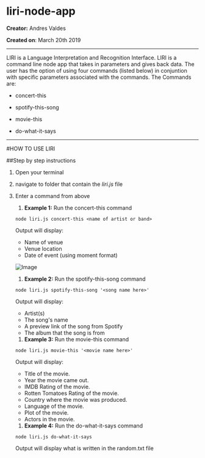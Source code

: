 # liri-node-app

__Creator:__ Andres Valdes 

__Created on__: March 20th 2019

---------------------------------------------------------

LIRI is a Language Interpretation and Recognition Interface. LIRI is a command line node app that takes in parameters and gives back data. The user has the option of using four commands (listed below) in conjuntion with specific parameters associated with the commands. The Commands are:

* concert-this

* spotify-this-song

* movie-this

* do-what-it-says
---------------------------------------------------------

#HOW TO USE LIRI

##Step by step instructions

1. Open your terminal

1. navigate to folder that contain the _liri.js_ file

1. Enter a command from above
    1. **Example 1:** Run the concert-this command
    ```
    node liri.js concert-this <name of artist or band>
    ```
    Output will display:
    * Name of venue
    * Venue location
    * Date of event (using moment format)

    ![Image](/desktop/concert-this.png)
    

    1. **Example 2:** Run the spotify-this-song command
    ```
    node liri.js spotify-this-song '<song name here>'
    ```
    Output will display:
    * Artist(s)
    * The song's name
    * A preview link of the song from Spotify
    * The album that the song is from

    1. **Example 3:** Run the movie-this command
    ```
    node liri.js movie-this '<movie name here>'
    ```

    Output will display:
    * Title of the movie.
   * Year the movie came out.
   * IMDB Rating of the movie.
   * Rotten Tomatoes Rating of the movie.
   * Country where the movie was produced.
   * Language of the movie.
   * Plot of the movie.
   * Actors in the movie.

   1. **Example 4:** Run the do-what-it-says command
    ```
    node liri.js do-what-it-says
    ```

    Output will display what is written in the random.txt file
